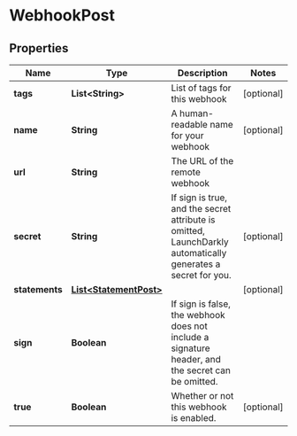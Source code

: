 

# WebhookPost


## Properties

| Name | Type | Description | Notes |
|------------ | ------------- | ------------- | -------------|
|**tags** | **List&lt;String&gt;** | List of tags for this webhook |  [optional] |
|**name** | **String** | A human-readable name for your webhook |  [optional] |
|**url** | **String** | The URL of the remote webhook |  |
|**secret** | **String** | If sign is true, and the secret attribute is omitted, LaunchDarkly automatically generates a secret for you. |  [optional] |
|**statements** | [**List&lt;StatementPost&gt;**](StatementPost.md) |  |  [optional] |
|**sign** | **Boolean** | If sign is false, the webhook does not include a signature header, and the secret can be omitted. |  |
|**true** | **Boolean** | Whether or not this webhook is enabled. |  [optional] |



